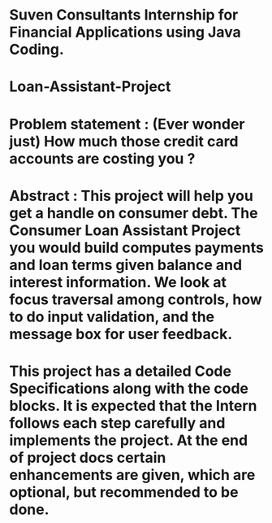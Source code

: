# Suven Consultants Internship for Financial Applications using Java Coding.

# Loan-Assistant-Project

# Problem statement : (Ever wonder just) How much those credit card accounts are costing you ?

# Abstract : This project will help you get a handle on consumer debt. The Consumer Loan Assistant Project you would build computes payments and loan terms given balance and interest information. We look at focus traversal among controls, how to do input validation, and the message box for user feedback.

# This project has a detailed Code Specifications along with the code blocks. It is expected that the Intern follows each step carefully and implements the project. At the end of project docs certain enhancements are given, which are optional, but recommended to be done.
